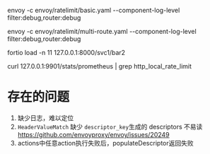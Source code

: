 
envoy -c envoy/ratelimit/basic.yaml --component-log-level filter:debug,router:debug

envoy -c envoy/ratelimit/multi-route.yaml --component-log-level filter:debug,router:debug

fortio load -n 11 127.0.0.1:8000/svc1/bar2

curl 127.0.0.1:9901/stats/prometheus | grep http_local_rate_limit


# 存在的问题

1. 缺少日志，难以定位
1. `HeaderValueMatch` 缺少 `descriptor_key`生成的 descriptors 不易读
https://github.com/envoyproxy/envoy/issues/20249
1. actions中任意action执行失败后，populateDescriptor返回失败